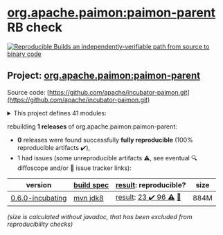 [org.apache.paimon:paimon-parent](https://central.sonatype.com/artifact/org.apache.paimon/paimon-parent/versions) RB check
=======

[![Reproducible Builds](https://reproducible-builds.org/images/logos/rb.svg) an independently-verifiable path from source to binary code](https://reproducible-builds.org/)

## Project: [org.apache.paimon:paimon-parent](https://central.sonatype.com/artifact/org.apache.paimon/paimon-parent/versions)

Source code: [https://github.com/apache/incubator-paimon.git](https://github.com/apache/incubator-paimon.git)

<details><summary>This project defines 41 modules:</summary>

* [org.apache.paimon:paimon-benchmark](https://central.sonatype.com/artifact/org.apache.paimon/paimon-benchmark/0.6.0-incubating)
* [org.apache.paimon:paimon-bundle](https://central.sonatype.com/artifact/org.apache.paimon/paimon-bundle/0.6.0-incubating)
* [org.apache.paimon:paimon-ci-tools](https://central.sonatype.com/artifact/org.apache.paimon/paimon-ci-tools/0.6.0-incubating)
* [org.apache.paimon:paimon-codegen](https://central.sonatype.com/artifact/org.apache.paimon/paimon-codegen/0.6.0-incubating)
* [org.apache.paimon:paimon-codegen-loader](https://central.sonatype.com/artifact/org.apache.paimon/paimon-codegen-loader/0.6.0-incubating)
* [org.apache.paimon:paimon-common](https://central.sonatype.com/artifact/org.apache.paimon/paimon-common/0.6.0-incubating)
* [org.apache.paimon:paimon-core](https://central.sonatype.com/artifact/org.apache.paimon/paimon-core/0.6.0-incubating)
* [org.apache.paimon:paimon-filesystems](https://central.sonatype.com/artifact/org.apache.paimon/paimon-filesystems/0.6.0-incubating)
* [org.apache.paimon:paimon-flink](https://central.sonatype.com/artifact/org.apache.paimon/paimon-flink/0.6.0-incubating)
* [org.apache.paimon:paimon-flink-1.14](https://central.sonatype.com/artifact/org.apache.paimon/paimon-flink-1.14/0.6.0-incubating)
* [org.apache.paimon:paimon-flink-1.15](https://central.sonatype.com/artifact/org.apache.paimon/paimon-flink-1.15/0.6.0-incubating)
* [org.apache.paimon:paimon-flink-1.16](https://central.sonatype.com/artifact/org.apache.paimon/paimon-flink-1.16/0.6.0-incubating)
* [org.apache.paimon:paimon-flink-1.17](https://central.sonatype.com/artifact/org.apache.paimon/paimon-flink-1.17/0.6.0-incubating)
* [org.apache.paimon:paimon-flink-1.18](https://central.sonatype.com/artifact/org.apache.paimon/paimon-flink-1.18/0.6.0-incubating)
* [org.apache.paimon:paimon-flink-action](https://central.sonatype.com/artifact/org.apache.paimon/paimon-flink-action/0.6.0-incubating)
* [org.apache.paimon:paimon-flink-cdc](https://central.sonatype.com/artifact/org.apache.paimon/paimon-flink-cdc/0.6.0-incubating)
* [org.apache.paimon:paimon-flink-common](https://central.sonatype.com/artifact/org.apache.paimon/paimon-flink-common/0.6.0-incubating)
* [org.apache.paimon:paimon-format](https://central.sonatype.com/artifact/org.apache.paimon/paimon-format/0.6.0-incubating)
* [org.apache.paimon:paimon-hive](https://central.sonatype.com/artifact/org.apache.paimon/paimon-hive/0.6.0-incubating)
* [org.apache.paimon:paimon-hive-catalog](https://central.sonatype.com/artifact/org.apache.paimon/paimon-hive-catalog/0.6.0-incubating)
* [org.apache.paimon:paimon-hive-common](https://central.sonatype.com/artifact/org.apache.paimon/paimon-hive-common/0.6.0-incubating)
* [org.apache.paimon:paimon-hive-connector-2.1](https://central.sonatype.com/artifact/org.apache.paimon/paimon-hive-connector-2.1/0.6.0-incubating)
* [org.apache.paimon:paimon-hive-connector-2.1-cdh-6.3](https://central.sonatype.com/artifact/org.apache.paimon/paimon-hive-connector-2.1-cdh-6.3/0.6.0-incubating)
* [org.apache.paimon:paimon-hive-connector-2.2](https://central.sonatype.com/artifact/org.apache.paimon/paimon-hive-connector-2.2/0.6.0-incubating)
* [org.apache.paimon:paimon-hive-connector-2.3](https://central.sonatype.com/artifact/org.apache.paimon/paimon-hive-connector-2.3/0.6.0-incubating)
* [org.apache.paimon:paimon-hive-connector-3.1](https://central.sonatype.com/artifact/org.apache.paimon/paimon-hive-connector-3.1/0.6.0-incubating)
* [org.apache.paimon:paimon-hive-connector-common](https://central.sonatype.com/artifact/org.apache.paimon/paimon-hive-connector-common/0.6.0-incubating)
* [org.apache.paimon:paimon-oss](https://central.sonatype.com/artifact/org.apache.paimon/paimon-oss/0.6.0-incubating)
* [org.apache.paimon:paimon-oss-impl](https://central.sonatype.com/artifact/org.apache.paimon/paimon-oss-impl/0.6.0-incubating)
* [org.apache.paimon:paimon-parent](https://central.sonatype.com/artifact/org.apache.paimon/paimon-parent/0.6.0-incubating)
* [org.apache.paimon:paimon-s3](https://central.sonatype.com/artifact/org.apache.paimon/paimon-s3/0.6.0-incubating)
* [org.apache.paimon:paimon-s3-impl](https://central.sonatype.com/artifact/org.apache.paimon/paimon-s3-impl/0.6.0-incubating)
* [org.apache.paimon:paimon-spark](https://central.sonatype.com/artifact/org.apache.paimon/paimon-spark/0.6.0-incubating)
* [org.apache.paimon:paimon-spark-2](https://central.sonatype.com/artifact/org.apache.paimon/paimon-spark-2/0.6.0-incubating)
* [org.apache.paimon:paimon-spark-3.1](https://central.sonatype.com/artifact/org.apache.paimon/paimon-spark-3.1/0.6.0-incubating)
* [org.apache.paimon:paimon-spark-3.2](https://central.sonatype.com/artifact/org.apache.paimon/paimon-spark-3.2/0.6.0-incubating)
* [org.apache.paimon:paimon-spark-3.3](https://central.sonatype.com/artifact/org.apache.paimon/paimon-spark-3.3/0.6.0-incubating)
* [org.apache.paimon:paimon-spark-3.4](https://central.sonatype.com/artifact/org.apache.paimon/paimon-spark-3.4/0.6.0-incubating)
* [org.apache.paimon:paimon-spark-3.5](https://central.sonatype.com/artifact/org.apache.paimon/paimon-spark-3.5/0.6.0-incubating)
* [org.apache.paimon:paimon-spark-common](https://central.sonatype.com/artifact/org.apache.paimon/paimon-spark-common/0.6.0-incubating)
* [org.apache.paimon:paimon-test-utils](https://central.sonatype.com/artifact/org.apache.paimon/paimon-test-utils/0.6.0-incubating)
</details>

rebuilding **1 releases** of org.apache.paimon:paimon-parent:
- **0** releases were found successfully **fully reproducible** (100% reproducible artifacts :heavy_check_mark:),
- 1 had issues (some unreproducible artifacts :warning:, see eventual :mag: diffoscope and/or :memo: issue tracker links):

| version | [build spec](/BUILDSPEC.md) | [result](https://reproducible-builds.org/docs/jvm/): reproducible? | size |
| -- | --------- | ------ | -- |
| [0.6.0-incubating](https://central.sonatype.com/artifact/org.apache.paimon/paimon-parent/0.6.0-incubating/pom) | [mvn jdk8](paimon-parent-0.6.0-incubating.buildspec) | [result](paimon-parent-0.6.0-incubating.buildinfo): [23 :heavy_check_mark:  96 :warning:](paimon-parent-0.6.0-incubating.buildcompare) [:memo:](https://github.com/apache/incubator-paimon/pull/2519) | 884M |

<i>(size is calculated without javadoc, that has been excluded from reproducibility checks)</i>
